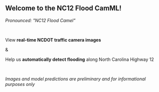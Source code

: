 ## Welcome to the NC12 Flood CamML!

*Pronounced: "NC12 Flood Camel"*

</br>

View **real-time NCDOT traffic camera images** 

&

Help us **automatically detect flooding** along North Carolina Highway 12  

</br>

*Images and model predictions are preliminary and for informational purposes only* 

